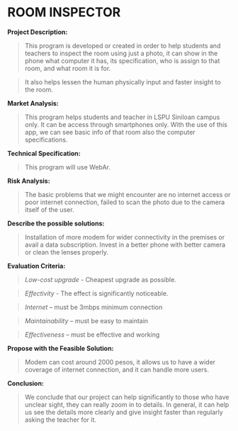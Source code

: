 # ROOM INSPECTOR

 **Project Description:**

>This program is developed or created in order to help students and teachers to inspect the room using just a photo, it can show in the phone what computer it has, its specification, who is assign to that room, and what room it is for.

>It also helps lessen the human physically input and faster insight to the room.

**Market Analysis:**

>This program helps students and teacher in LSPU Siniloan campus only. It can be access through smartphones only. With the use of this app, we can see basic info of that room also the computer specifications.

**Technical Specification:**

>This program will use WebAr.
  
**Risk Analysis:**
	
>The basic problems that we might encounter are no internet access or poor internet connection, failed to scan the photo due to the camera itself of the user.

**Describe the possible solutions:**

>Installation of more modem for wider connectivity in the premises or avail a data subscription. Invest in a better phone with better camera or clean the lenses properly.

**Evaluation Criteria:**

>*Low-cost upgrade* - Cheapest upgrade as possible.

>*Effectivity* - The effect is significantly noticeable.

>*Internet* – must be 3mbps minimum connection

>*Maintainability* – must be easy to maintain

>*Effectiveness* – must be effective and working

**Propose with the Feasible Solution:**

>Modem can cost around 2000 pesos, it allows us to have a wider coverage of internet connection, and it can handle more users.

**Conclusion:**

>We conclude that our project can help significantly to those who have unclear sight, they can really zoom in to details. In general, it can help us see the details more clearly and give insight faster than regularly asking the teacher for it. 

